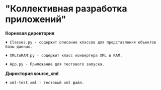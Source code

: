 # "Коллективная разработка приложений"

**Корневая директория**

    ♦ Classes.py - содержит описание классов для представления объектов базы данных.

    ♦ XMLtoRAM.py - содержит класс конвертера XML в RAM.

    ♦ App.py - Приложение для тестового запуска.

**Директория source_xml**

    ♦ xml-test.xml - тестовый xml файл.